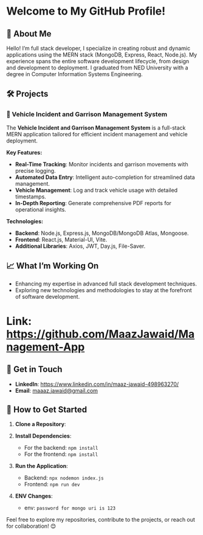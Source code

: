 # Welcome to My GitHub Profile!

## 👋 About Me
Hello! I’m full stack developer, I specialize in creating robust and dynamic applications using the MERN stack (MongoDB, Express, React, Node.js). My experience spans the entire software development lifecycle, from design and development to deployment. I graduated from NED University with a degree in Computer Information Systems Engineering.

## 🛠 Projects

### 🚓 Vehicle Incident and Garrison Management System
The **Vehicle Incident and Garrison Management System** is a full-stack MERN application tailored for efficient incident management and vehicle deployment.

**Key Features:**
- **Real-Time Tracking**: Monitor incidents and garrison movements with precise logging.
- **Automated Data Entry**: Intelligent auto-completion for streamlined data management.
- **Vehicle Management**: Log and track vehicle usage with detailed timestamps.
- **In-Depth Reporting**: Generate comprehensive PDF reports for operational insights.

**Technologies:**
- **Backend**: Node.js, Express.js, MongoDB/MongoDB Atlas, Mongoose.
- **Frontend**: React.js, Material-UI, Vite.
- **Additional Libraries**: Axios, JWT, Day.js, File-Saver.

## 📈 What I’m Working On
- Enhancing my expertise in advanced full stack development techniques.
- Exploring new technologies and methodologies to stay at the forefront of software development.

# Link: https://github.com/MaazJawaid/Management-App

## 💬 Get in Touch
- **LinkedIn**: https://www.linkedin.com/in/maaz-jawaid-498963270/
- **Email**: maaaz.jawaid@gmail.com

## 📂 How to Get Started

1. **Clone a Repository**:

2. **Install Dependencies**:
   - For the backend: `npm install`
   - For the frontend: `npm install`

3. **Run the Application**:
   - Backend: `npx nodemon index.js`
   - Frontend: `npm run dev`
  
4. **ENV Changes**:
   - env: `password for mongo uri is 123`

Feel free to explore my repositories, contribute to the projects, or reach out for collaboration! 😊

